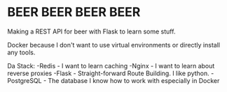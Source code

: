 # BEER BEER BEER BEER

Making a REST API for beer with Flask to learn some stuff.

Docker because I don't want to use virtual environments or directly install any tools.

Da Stack:
-Redis - I want to learn caching
-Nginx - I want to learn about reverse proxies
-Flask - Straight-forward Route Building. I like python.
-PostgreSQL - The database I know how to work with especially in Docker